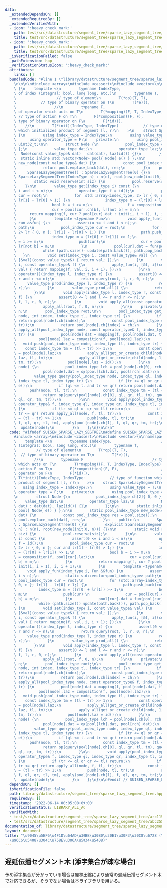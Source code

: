 ```yaml
---
data:
  _extendedDependsOn: []
  _extendedRequiredBy: []
  _extendedVerifiedWith:
  - icon: ':heavy_check_mark:'
    path: test/src/datastructure/segment_tree/sparse_lazy_segment_tree/abc255_Ex.test.cpp
    title: test/src/datastructure/segment_tree/sparse_lazy_segment_tree/abc255_Ex.test.cpp
  - icon: ':heavy_check_mark:'
    path: test/src/datastructure/segment_tree/sparse_lazy_segment_tree/arc115_e.test.cpp
    title: test/src/datastructure/segment_tree/sparse_lazy_segment_tree/arc115_e.test.cpp
  _isVerificationFailed: false
  _pathExtension: hpp
  _verificationStatusIcon: ':heavy_check_mark:'
  attributes:
    links: []
  bundledCode: "#line 1 \"library/datastructure/segment_tree/sparse_lazy_segment_tree.hpp\"\
    \n\n\n\n#include <array>\n#include <cassert>\n#include <vector>\n\nnamespace suisen\
    \ {\n    template <\n        typename IndexType,                      // type\
    \ of index (integral: bool, long long, etc.)\n        typename T,            \
    \                  // type of element\n        T(*op)(T, T),                 \
    \           // type of binary operator on T\n        T(*e)(),                \
    \                 //\n        typename F,                              // type\
    \ of operator which acts on T\n        T(*mapping)(F, T, IndexType, IndexType),\
    \ // type of action F on T\n        F(*composition)(F, F),                   //\
    \ type of binary operator on F\n        F(*id)(),                            \
    \    //\n        T(*init)(IndexType, IndexType)           // type of function\
    \ which initializes product of segment [l, r)\n    >\n    struct SparseLazySegmentTree\
    \ {\n        using index_type = IndexType;\n        using value_type = T;\n  \
    \      using operator_type = F;\n    private:\n        using pool_index_type =\
    \ uint32_t;\n\n        struct Node {\n            pool_index_type ch[2]{ 0, 0\
    \ };\n            value_type dat;\n            operator_type laz;\n          \
    \  Node(const value_type& dat) : dat(dat), laz(id()) {}\n        };\n\n      \
    \  static inline std::vector<Node> pool{ Node{ e() } };\n\n        static pool_index_type\
    \ new_node(const value_type& dat) {\n            const pool_index_type res = pool.size();\n\
    \            return pool.emplace_back(dat), res;\n        }\n    public:\n   \
    \     SparseLazySegmentTree() : SparseLazySegmentTree(0) {}\n        explicit\
    \ SparseLazySegmentTree(IndexType n) : n(n), root(new_node(init(0, n))) {}\n\n\
    \        static void reserve(int siz) {\n            pool.reserve(siz);\n    \
    \    }\n\n        value_type get(index_type i) const {\n            assert(0 <=\
    \ i and i < n);\n            operator_type f = id();\n            pool_index_type\
    \ cur = root;\n            for (std::array<index_type, 2> lr { 0, n }; cur and\
    \ lr[1] - lr[0] > 1;) {\n                index_type m = (lr[0] + lr[1]) >> 1;\n\
    \                bool b = i >= m;\n                f = composition(f, pool[cur].laz);\n\
    \                cur = pool[cur].ch[b], lr[not b] = m;\n            }\n      \
    \      return mapping(f, cur ? pool[cur].dat : init(i, i + 1), i, i + 1);\n  \
    \      }\n        template <typename Fun>\n        void apply_fun(index_type i,\
    \ Fun &&fun) {\n            assert(0 <= i and i < n);\n            static std::vector<pool_index_type>\
    \ path;\n            pool_index_type cur = root;\n            for (std::array<index_type,\
    \ 2> lr { 0, n }; lr[1] - lr[0] > 1;) {\n                path.push_back(cur);\n\
    \                index_type m = (lr[0] + lr[1]) >> 1;\n                bool b\
    \ = i >= m;\n                push(cur);\n                cur = pool[cur].ch[b],\
    \ lr[not b] = m;\n            }\n            pool[cur].dat = fun(pool[cur].dat);\n\
    \            while (path.size()) update(path.back()), path.pop_back();\n     \
    \   }\n        void set(index_type i, const value_type& val) {\n            apply_fun(i,\
    \ [&val](const value_type&) { return val; });\n        }\n        void apply(index_type\
    \ i, const operator_type& f) {\n            apply_fun(i, [&f, i](const value_type&\
    \ val) { return mapping(f, val, i, i + 1); });\n        }\n\n        value_type\
    \ operator()(index_type l, index_type r) {\n            assert(0 <= l and l <=\
    \ r and r <= n);\n            return query(root, l, r, 0, n);\n        }\n   \
    \     value_type prod(index_type l, index_type r) {\n            return (*this)(l,\
    \ r);\n        }\n        value_type prod_all() {\n            return pool[root].dat;\n\
    \        }\n\n        void apply(index_type l, index_type r, const operator_type&\
    \ f) {\n            assert(0 <= l and l <= r and r <= n);\n            apply(root,\
    \ f, l, r, 0, n);\n        }\n        void apply_all(const operator_type& f) {\n\
    \            apply_all(root, f, 0, n);\n        }\n\n    private:\n        index_type\
    \ n;\n        pool_index_type root;\n\n        pool_index_type get_or_create_child(pool_index_type\
    \ node, int index, index_type tl, index_type tr) {\n            if (pool[node].ch[index])\
    \ return pool[node].ch[index];\n            const pool_index_type ch = new_node(init(tl,\
    \ tr));\n            return pool[node].ch[index] = ch;\n        }\n\n        void\
    \ apply_all(pool_index_type node, const operator_type& f, index_type tl, index_type\
    \ tr) {\n            pool[node].dat = mapping(f, pool[node].dat, tl, tr);\n  \
    \          pool[node].laz = composition(f, pool[node].laz);\n        }\n     \
    \   void push(pool_index_type node, index_type tl, index_type tr) {\n        \
    \    const index_type tm = (tl + tr) >> 1;\n            const operator_type laz\
    \ = pool[node].laz;\n            apply_all(get_or_create_child(node, 0, tl, tm),\
    \ laz, tl, tm);\n            apply_all(get_or_create_child(node, 1, tm, tr), laz,\
    \ tm, tr);\n            pool[node].laz = id();\n        }\n\n        void update(pool_index_type\
    \ node) {\n            pool_index_type lch = pool[node].ch[0], rch = pool[node].ch[1];\n\
    \            pool[node].dat = op(pool[lch].dat, pool[rch].dat);\n        }\n\n\
    \        value_type query(pool_index_type node, index_type ql, index_type qr,\
    \ index_type tl, index_type tr) {\n            if (tr <= ql or qr <= tl) return\
    \ e();\n            if (ql <= tl and tr <= qr) return pool[node].dat;\n      \
    \      push(node, tl, tr);\n            const index_type tm = (tl + tr) >> 1;\n\
    \            return op(query(pool[node].ch[0], ql, qr, tl, tm), query(pool[node].ch[1],\
    \ ql, qr, tm, tr));\n        }\n\n        void apply(pool_index_type node, const\
    \ operator_type& f, index_type ql, index_type qr, index_type tl, index_type tr)\
    \ {\n            if (tr <= ql or qr <= tl) return;\n            if (ql <= tl and\
    \ tr <= qr) return apply_all(node, f, tl, tr);\n            const index_type tm\
    \ = (tl + tr) >> 1;\n            push(node, tl, tr);\n            apply(pool[node].ch[0],\
    \ f, ql, qr, tl, tm), apply(pool[node].ch[1], f, ql, qr, tm, tr);\n          \
    \  update(node);\n        }\n    };\n}\n\n\n"
  code: "#ifndef SUISEN_SPARSE_LAZY_SEGTREE\n#define SUISEN_SPARSE_LAZY_SEGTREE\n\n\
    #include <array>\n#include <cassert>\n#include <vector>\n\nnamespace suisen {\n\
    \    template <\n        typename IndexType,                      // type of index\
    \ (integral: bool, long long, etc.)\n        typename T,                     \
    \         // type of element\n        T(*op)(T, T),                          \
    \  // type of binary operator on T\n        T(*e)(),                         \
    \        //\n        typename F,                              // type of operator\
    \ which acts on T\n        T(*mapping)(F, T, IndexType, IndexType), // type of\
    \ action F on T\n        F(*composition)(F, F),                   // type of binary\
    \ operator on F\n        F(*id)(),                                //\n       \
    \ T(*init)(IndexType, IndexType)           // type of function which initializes\
    \ product of segment [l, r)\n    >\n    struct SparseLazySegmentTree {\n     \
    \   using index_type = IndexType;\n        using value_type = T;\n        using\
    \ operator_type = F;\n    private:\n        using pool_index_type = uint32_t;\n\
    \n        struct Node {\n            pool_index_type ch[2]{ 0, 0 };\n        \
    \    value_type dat;\n            operator_type laz;\n            Node(const value_type&\
    \ dat) : dat(dat), laz(id()) {}\n        };\n\n        static inline std::vector<Node>\
    \ pool{ Node{ e() } };\n\n        static pool_index_type new_node(const value_type&\
    \ dat) {\n            const pool_index_type res = pool.size();\n            return\
    \ pool.emplace_back(dat), res;\n        }\n    public:\n        SparseLazySegmentTree()\
    \ : SparseLazySegmentTree(0) {}\n        explicit SparseLazySegmentTree(IndexType\
    \ n) : n(n), root(new_node(init(0, n))) {}\n\n        static void reserve(int\
    \ siz) {\n            pool.reserve(siz);\n        }\n\n        value_type get(index_type\
    \ i) const {\n            assert(0 <= i and i < n);\n            operator_type\
    \ f = id();\n            pool_index_type cur = root;\n            for (std::array<index_type,\
    \ 2> lr { 0, n }; cur and lr[1] - lr[0] > 1;) {\n                index_type m\
    \ = (lr[0] + lr[1]) >> 1;\n                bool b = i >= m;\n                f\
    \ = composition(f, pool[cur].laz);\n                cur = pool[cur].ch[b], lr[not\
    \ b] = m;\n            }\n            return mapping(f, cur ? pool[cur].dat :\
    \ init(i, i + 1), i, i + 1);\n        }\n        template <typename Fun>\n   \
    \     void apply_fun(index_type i, Fun &&fun) {\n            assert(0 <= i and\
    \ i < n);\n            static std::vector<pool_index_type> path;\n           \
    \ pool_index_type cur = root;\n            for (std::array<index_type, 2> lr {\
    \ 0, n }; lr[1] - lr[0] > 1;) {\n                path.push_back(cur);\n      \
    \          index_type m = (lr[0] + lr[1]) >> 1;\n                bool b = i >=\
    \ m;\n                push(cur);\n                cur = pool[cur].ch[b], lr[not\
    \ b] = m;\n            }\n            pool[cur].dat = fun(pool[cur].dat);\n  \
    \          while (path.size()) update(path.back()), path.pop_back();\n       \
    \ }\n        void set(index_type i, const value_type& val) {\n            apply_fun(i,\
    \ [&val](const value_type&) { return val; });\n        }\n        void apply(index_type\
    \ i, const operator_type& f) {\n            apply_fun(i, [&f, i](const value_type&\
    \ val) { return mapping(f, val, i, i + 1); });\n        }\n\n        value_type\
    \ operator()(index_type l, index_type r) {\n            assert(0 <= l and l <=\
    \ r and r <= n);\n            return query(root, l, r, 0, n);\n        }\n   \
    \     value_type prod(index_type l, index_type r) {\n            return (*this)(l,\
    \ r);\n        }\n        value_type prod_all() {\n            return pool[root].dat;\n\
    \        }\n\n        void apply(index_type l, index_type r, const operator_type&\
    \ f) {\n            assert(0 <= l and l <= r and r <= n);\n            apply(root,\
    \ f, l, r, 0, n);\n        }\n        void apply_all(const operator_type& f) {\n\
    \            apply_all(root, f, 0, n);\n        }\n\n    private:\n        index_type\
    \ n;\n        pool_index_type root;\n\n        pool_index_type get_or_create_child(pool_index_type\
    \ node, int index, index_type tl, index_type tr) {\n            if (pool[node].ch[index])\
    \ return pool[node].ch[index];\n            const pool_index_type ch = new_node(init(tl,\
    \ tr));\n            return pool[node].ch[index] = ch;\n        }\n\n        void\
    \ apply_all(pool_index_type node, const operator_type& f, index_type tl, index_type\
    \ tr) {\n            pool[node].dat = mapping(f, pool[node].dat, tl, tr);\n  \
    \          pool[node].laz = composition(f, pool[node].laz);\n        }\n     \
    \   void push(pool_index_type node, index_type tl, index_type tr) {\n        \
    \    const index_type tm = (tl + tr) >> 1;\n            const operator_type laz\
    \ = pool[node].laz;\n            apply_all(get_or_create_child(node, 0, tl, tm),\
    \ laz, tl, tm);\n            apply_all(get_or_create_child(node, 1, tm, tr), laz,\
    \ tm, tr);\n            pool[node].laz = id();\n        }\n\n        void update(pool_index_type\
    \ node) {\n            pool_index_type lch = pool[node].ch[0], rch = pool[node].ch[1];\n\
    \            pool[node].dat = op(pool[lch].dat, pool[rch].dat);\n        }\n\n\
    \        value_type query(pool_index_type node, index_type ql, index_type qr,\
    \ index_type tl, index_type tr) {\n            if (tr <= ql or qr <= tl) return\
    \ e();\n            if (ql <= tl and tr <= qr) return pool[node].dat;\n      \
    \      push(node, tl, tr);\n            const index_type tm = (tl + tr) >> 1;\n\
    \            return op(query(pool[node].ch[0], ql, qr, tl, tm), query(pool[node].ch[1],\
    \ ql, qr, tm, tr));\n        }\n\n        void apply(pool_index_type node, const\
    \ operator_type& f, index_type ql, index_type qr, index_type tl, index_type tr)\
    \ {\n            if (tr <= ql or qr <= tl) return;\n            if (ql <= tl and\
    \ tr <= qr) return apply_all(node, f, tl, tr);\n            const index_type tm\
    \ = (tl + tr) >> 1;\n            push(node, tl, tr);\n            apply(pool[node].ch[0],\
    \ f, ql, qr, tl, tm), apply(pool[node].ch[1], f, ql, qr, tm, tr);\n          \
    \  update(node);\n        }\n    };\n}\n\n#endif // SUISEN_SPARSE_LAZY_SEGTREE\n"
  dependsOn: []
  isVerificationFile: false
  path: library/datastructure/segment_tree/sparse_lazy_segment_tree.hpp
  requiredBy: []
  timestamp: '2022-06-14 00:05:08+09:00'
  verificationStatus: LIBRARY_ALL_AC
  verifiedWith:
  - test/src/datastructure/segment_tree/sparse_lazy_segment_tree/arc115_e.test.cpp
  - test/src/datastructure/segment_tree/sparse_lazy_segment_tree/abc255_Ex.test.cpp
documentation_of: library/datastructure/segment_tree/sparse_lazy_segment_tree.hpp
layout: document
title: "\u9045\u5EF6\u4F1D\u64AD\u30BB\u30B0\u30E1\u30F3\u30C8\u6728 (\u6DFB\u5B57\
  \u96C6\u5408\u304C\u758E\u306A\u5834\u5408)"
---
```

## 遅延伝播セグメント木 (添字集合が疎な場合)

予め添字集合が分かっている場合は座標圧縮により通常の遅延伝播セグメント木で対応できるが、そうでない場合は本ライブラリを用いる。

